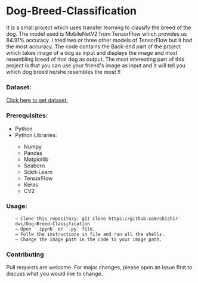 # Dog-Breed-Classification
It is a small project which uses transfer learning to classify the breed of the dog. The model used is MobileNetV2 from TensorFlow which provides us 84.91% accuracy. I tried two or three other models of TensorFlow but it had the most accuracy. 
The code contains the Back-end part of the project which takes image of a dog as input and displays the image and most resembling breed of that dog as output. 
The most interesting part of this project is that you can use your friend's image as input and it will tell you which dog breed he/she resembles the most !!

### Dataset:
<a href="https://drive.google.com/drive/folders/1wIWOz_MVx8iIBLxg6kpOG3iyu5sRoaQP?usp=sharing">Click here to get dataset.</a>

### Prerequisites:
<ul>
  <li>Python</ii>
  <li>Python Libraries:</li>
  <ul>
    <li>Numpy</ii>
    <li>Pandas</ii>
    <li>Matplotlib</ii>
    <li>Seaborn</ii>
    <li>Sckit-Learn</ii>
    <li>TensorFlow</li>
    <li>Keras</li>
    <li>CV2</li>
  </ul>
</ul>

### Usage: 

  <ul>
  
    → Clone this repository: git clone https://github.com/shishir-dwi/Dog-Breed-Classification
    → Open `.ipynb` or `.py` file.
    → Follw the instructions in file and run all the shells.
    → Change the image path in the code to your image path.
  </ul>

### Contributing
Pull requests are welcome. For major changes, please open an issue first to discuss what you would like to change.

